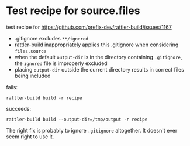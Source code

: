 # Test recipe for source.files

test recipe for https://github.com/prefix-dev/rattler-build/issues/1167

- .gitignore excludes `**/ignored`
- rattler-build inappropriately applies this .gitignore when considering `files.source`
- when the default `output-dir` is in the directory containing `.gitignore`, the `ignored` file is improperly excluded
- placing `output-dir` outside the current directory results in correct files being included

fails:

```
rattler-build build -r recipe
```

succeeds:

```
rattler-build build --output-dir=/tmp/output -r recipe
```

The right fix is probably to ignore `.gitignore` altogether. It doesn't ever seem right to use it.
